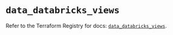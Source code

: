 # `data_databricks_views`

Refer to the Terraform Registry for docs: [`data_databricks_views`](https://registry.terraform.io/providers/databricks/databricks/1.88.0/docs/data-sources/views).
